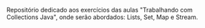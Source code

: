 Repositório dedicado aos exercícios das aulas "Trabalhando com Collections Java", onde serão abordados: Lists, Set, Map e Stream.


